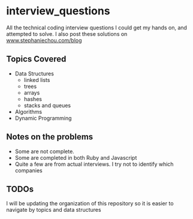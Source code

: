 interview_questions
===================

All the technical coding interview questions I could get my hands on, and attempted to solve. I also post these solutions on www.stephaniechou.com/blog

## Topics Covered
- Data Structures
  - linked lists
  - trees
  - arrays
  - hashes
  - stacks and queues
- Algorithms
- Dynamic Programming


## Notes on the problems
- Some are not complete.
- Some are completed in both Ruby and Javascript
- Quite a few are from actual interviews. I try not to identify which companies


## TODOs
I will be updating the organization of this repository so it is easier to navigate by topics and data structures
